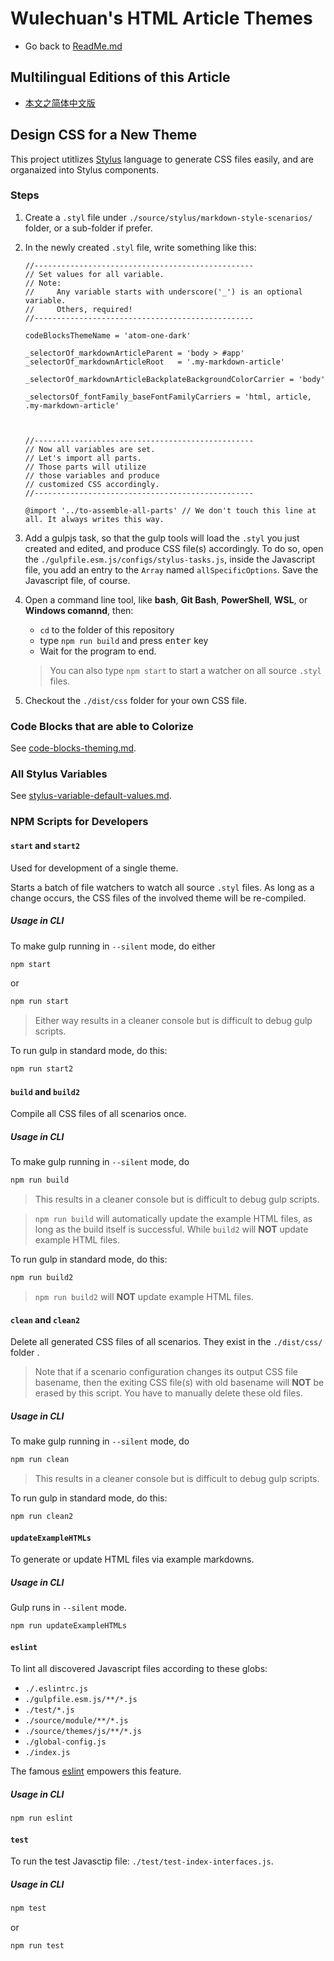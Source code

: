 <link rel="stylesheet" href="../../../dist/css/wulechuan-styles-for-html-via-markdown--vscode.default.min.css">

# Wulechuan's HTML Article Themes

- Go back to [ReadMe.md](../../../ReadMe.md)


## Multilingual Editions of this Article

- [本文之简体中文版](../zh-hans-CN/develope-css-for-a-new-theme.md)





## Design CSS for a New Theme

This project utitlizes [Stylus](http://stylus-lang.com/) language to generate CSS files easily, and are organaized into Stylus components.

### Steps

1. Create a `.styl` file under `./source/stylus/markdown-style-scenarios/` folder, or a sub-folder if prefer.

2. In the newly created `.styl` file, write something like this:

    ```stylus
    //-------------------------------------------------
    // Set values for all variable.
    // Note:
    //     Any variable starts with underscore('_') is an optional variable.
    //     Others, required!
    //-------------------------------------------------

    codeBlocksThemeName = 'atom-one-dark'

    _selectorOf_markdownArticleParent = 'body > #app'
    _selectorOf_markdownArticleRoot   = '.my-markdown-article'

    _selectorOf_markdownArticleBackplateBackgroundColorCarrier = 'body'

    _selectorsOf_fontFamily_baseFontFamilyCarriers = 'html, article, .my-markdown-article'



    //-------------------------------------------------
    // Now all variables are set.
    // Let's import all parts.
    // Those parts will utilize
    // those variables and produce
    // customized CSS accordingly.
    //-------------------------------------------------

    @import '../to-assemble-all-parts' // We don't touch this line at all. It always writes this way.

    ```

3. Add a gulpjs task, so that the gulp tools will load the `.styl` you just created and edited, and produce CSS file(s) accordingly. To do so, open the `./gulpfile.esm.js/configs/stylus-tasks.js`, inside the Javascript file, you add an entry to the `Array` named `allSpecificOptions`. Save the Javascript file, of course.

4. Open a command line tool, like **bash**, **Git Bash**, **PowerShell**, **WSL**, or **Windows comannd**, then:
    - `cd` to the folder of this repository
    - type `npm run build` and press <kbd>enter</kbd> key
    - Wait for the program to end.

    > You can also type `npm start` to start a watcher on all source `.styl` files.

5. Checkout the `./dist/css` folder for your own CSS file.



### Code Blocks that are able to Colorize

See [code-blocks-theming.md](./code-blocks-theming.md).


### All Stylus Variables

See [stylus-variable-default-values.md](./stylus-variable-default-values.md).





### NPM Scripts for Developers

#### `start` and `start2`

Used for development of a single theme.

Starts a batch of file watchers to watch all source `.styl` files. As long as a change occurs, the CSS files of the involved theme will be re-compiled.


##### Usage in CLI

To make gulp running in `--silent` mode, do either

```bash
npm start
```

or

```bash
npm run start
```

> Either way results in a cleaner console but is difficult to debug gulp scripts.


To run gulp in standard mode, do this:

```bash
npm run start2
```



#### `build` and `build2`

Compile all CSS files of all scenarios once.

##### Usage in CLI

To make gulp running in `--silent` mode, do

```bash
npm run build
```

> This results in a cleaner console but is difficult to debug gulp scripts.

> `npm run build` will automatically update the example HTML files, as long as the build itself is successful. While `build2` will **NOT** update example HTML files.


To run gulp in standard mode, do this:

```bash
npm run build2
```

> `npm run build2` will **NOT** update example HTML files.



#### `clean` and `clean2`

Delete all generated CSS files of all scenarios. They exist in the `./dist/css/` folder .


> Note that if a scenario configuration changes its output CSS file basename, then the exiting CSS file(s) with old basename will **NOT** be erased by this script. You have to manually delete these old files.


##### Usage in CLI

To make gulp running in `--silent` mode, do

```bash
npm run clean
```

> This results in a cleaner console but is difficult to debug gulp scripts.


To run gulp in standard mode, do this:

```bash
npm run clean2
```




#### `updateExampleHTMLs`

To generate or update HTML files via example markdowns. 

##### Usage in CLI

Gulp runs in `--silent` mode.

```bash
npm run updateExampleHTMLs
```





#### `eslint`

To lint all discovered Javascript files according to these globs:

- `./.eslintrc.js`
- `./gulpfile.esm.js/**/*.js`
- `./test/*.js`
- `./source/module/**/*.js`
- `./source/themes/js/**/*.js`
- `./global-config.js`
- `./index.js`

The famous [eslint](https://eslint.org) empowers this feature.


##### Usage in CLI

```bash
npm run eslint
```






#### `test`

To run the test Javasctip file: `./test/test-index-interfaces.js`.

##### Usage in CLI

```bash
npm test
```

or

```bash
npm run test
```


